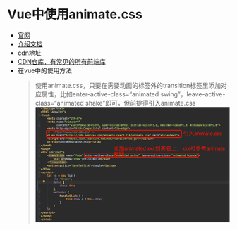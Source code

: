 # Vue中使用animate.css

+ [官网](https://github.com/daneden/animate.css)
+ [介绍文档](https://daneden.github.io/animate.css/)
+ [cdn地址](https://cdn.bootcss.com/animate.css/3.7.0/animate.css)
+ [CDN仓库，有常见的所有前端库](https://www.bootcdn.cn)
+ 在vue中的使用方法
    > 使用animate.css，只要在需要动画的标签外的transition标签里添加对应属性，比如enter-active-class=“animated swing”，leave-active-class=“animated shake”即可，但前提得引入animate.css
    ![使用图示](vue中使用animate_css.png)
